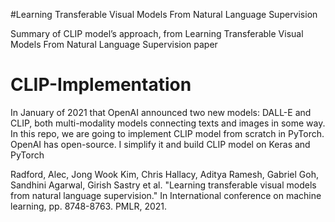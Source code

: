 #Learning Transferable Visual Models From Natural Language Supervision

Summary of CLIP model’s approach, from Learning Transferable Visual Models From Natural Language Supervision paper


# CLIP-Implementation
In January of 2021 that OpenAI announced two new models: DALL-E and CLIP, both multi-modality models connecting texts and images in some way. In this repo, we are going to implement CLIP model from scratch in PyTorch. OpenAI has open-source. I simplify it and build CLIP model on Keras and PyTorch

Radford, Alec, Jong Wook Kim, Chris Hallacy, Aditya Ramesh, Gabriel Goh, Sandhini Agarwal, Girish Sastry et al. "Learning transferable visual models from natural language supervision." In International conference on machine learning, pp. 8748-8763. PMLR, 2021.
